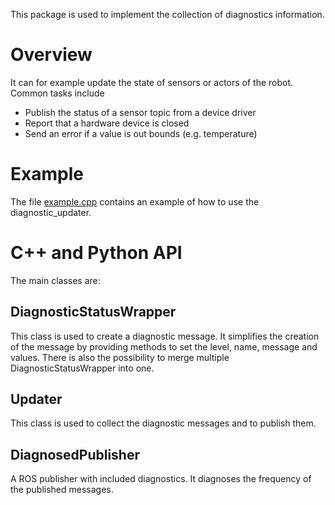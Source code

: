This package is used to implement the collection of diagnostics information.

# Overview
It can for example update the state of sensors or actors of the robot.
Common tasks include
* Publish the status of a sensor topic from a device driver
* Report that a hardware device is closed
* Send an error if a value is out bounds (e.g. temperature)

# Example
The file [example.cpp](src/example.cpp) contains an example of how to use the diagnostic_updater.

# C++ and Python API
The main classes are:

## DiagnosticStatusWrapper
This class is used to create a diagnostic message. 
It simplifies the creation of the message by providing methods to set the level, name, message and values.
There is also the possibility to merge multiple DiagnosticStatusWrapper into one.

## Updater
This class is used to collect the diagnostic messages and to publish them.

## DiagnosedPublisher
A ROS publisher with included diagnostics. 
It diagnoses the frequency of the published messages.

